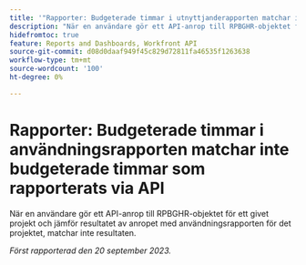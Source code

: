 ```yaml
---
title: '"Rapporter: Budgeterade timmar i utnyttjanderapporten matchar inte budgeterade timmar som rapporterats via API'
description: "När en användare gör ett API-anrop till RPBGHR-objektet för ett givet projekt och jämför resultatet av anropet med användningsrapporten för det projektet, matchar inte resultatet. "
hidefromtoc: true
feature: Reports and Dashboards, Workfront API
source-git-commit: d08d0daaf949f45c829d72811fa46535f1263638
workflow-type: tm+mt
source-wordcount: '100'
ht-degree: 0%

---
```



# Rapporter: Budgeterade timmar i användningsrapporten matchar inte budgeterade timmar som rapporterats via API

När en användare gör ett API-anrop till RPBGHR-objektet för ett givet projekt och jämför resultatet av anropet med användningsrapporten för det projektet, matchar inte resultaten.

_Först rapporterad den 20 september 2023._
